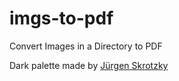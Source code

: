 # imgs-to-pdf
Convert Images in a Directory to PDF

Dark palette made by [Jürgen Skrotzky](https://github.com/Jorgen-VikingGod/Qt-Frameless-Window-DarkStyle/blob/master/DarkStyle.cpp)
